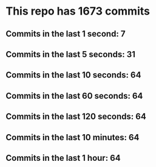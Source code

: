 # This repo has 1673 commits

## Commits in the last 1 second: 7
## Commits in the last 5 seconds: 31
## Commits in the last 10 seconds: 64
## Commits in the last 60 seconds: 64
## Commits in the last 120 seconds: 64
## Commits in the last 10 minutes: 64
## Commits in the last 1 hour: 64
